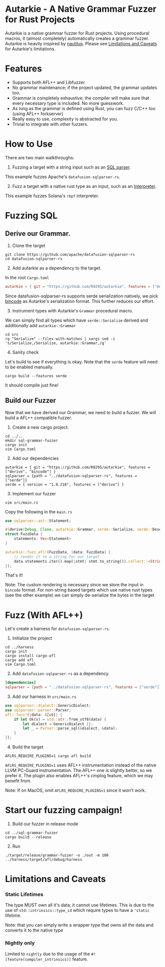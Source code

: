 # Autarkie - A Native Grammar Fuzzer for Rust Projects
Autarkie is a native grammar fuzzer for Rust projects. Using procedural macros, it (almost completely) automatically creates a grammar fuzzer. Autarkie is heavily inspired by [nautilus](https://github.com/nautilus-fuzz/nautilus). Please see [Limitations and Caveats](#limitations-and-caveats) for Autarkie's limitations.

# Features
- Supports both AFL++ and Libfuzzer.
- No grammar maintenance; if the project updated, the grammar updates too.
- Grammar is completely exhaustive; the compiler will make sure that every necessary type is included. No more guesswork.
- As long as the grammar is defined using Rust, you can fuzz C/C++ too (using AFL++ forkserver)
- Really easy to use, complexity is abstracted for you.
- Trivial to integrate with other fuzzers.


# How to Use
There are two main walkthroughs:
1. Fuzzing a target with a string input such as an [SQL parser](https://github.com/apache/datafusion-sqlparser-rs).

This example fuzzes Apache's ``datafusion-sqlparser-rs``.

2. Fuzz a target with a native rust type as an input, such as an [Interpreter](https://github.com/solana-labs/rbpf).

This example fuzzes Solana's ``rbpf`` interpreter.

# Fuzzing SQL
## Derive our Grammar.
1. Clone the target
```
git clone https://github.com/apache/datafusion-sqlparser-rs
cd datafusion-sqlparser-rs
```
2. Add autarkie as a dependency to the target. 

In the root ``Cargo.toml``
``` toml
autarkie = { git = "https://github.com/R9295/autarkie", features = ["derive", "bincode"] }
```
Since datafusion-sqlparser-rs supports serde serialization natively, we pick [bincode](https://github.com/bincode-org/bincode) as Autarkie's serialization format. 
This further reduces our effort.

3. Instrument types with Autarkie's ``Grammar`` procedural macro.

We can simply find all types which have ``serde::Serialize`` derived and additionally add ``autarkie::Grammar``

```
cd src
rg "Serialize" --files-with-matches | xargs sed -i 's/Serialize,/Serialize, autarkie::Grammar,/g'
```

4. Sanity check

Let's build to see if everything is okay. Note that the ``serde`` feature will need to be enabled manually.
```
cargo build --features serde
```
It should compile just fine!

## Build our Fuzzer
Now that we have derived our Grammar, we need to build a fuzzer. 
We will build a AFL++ compatible fuzzer.
1. Create a new cargo project.
```
cd ../.. 
mkdir sql-grammar-fuzzer
cargo init
vim Cargo.toml
```
2. Add our dependencies
```
autarkie = { git = "https://github.com/R9295/autarkie", features = ["derive", "bincode"] }
sqlparser = {path = "../datafusion-sqlparser-rs", features = ["serde"]}
serde = { version = "1.0.218", features = ["derive"] }
```

3. Implement our fuzzer
```
vim src/main.rs
```
Copy the following in the ``main.rs``
``` rust
use sqlparser::ast::Statement;

#[derive(Debug, Clone, autarkie::Grammar, serde::Serialize, serde::Deserialize)]
struct FuzzData {
    statements: Vec<Statement> 
}

autarkie::fuzz_afl!(FuzzData, |data: FuzzData| {
    // render it to a string for our target
    data.statements.iter().map(|stmt| stmt.to_string()).collect::<String>().into_bytes()
});
```
That's it!

Note: The custom rendering is necessary since we store the input in ``bincode`` format. 
For non-string based targets which use native rust types (see the other example) we can simply de-serialize the bytes in the target


# Fuzz (With AFL++)
Let's create a harness for ``datafusion-sqlparser-rs``.

1. Initialize the project
```
cd ../harness
cargo init
cargo install cargo-afl
cargo add afl
vim Cargo.toml
```

2. Add ``datafusion-sqlparser-rs`` as a dependency.
``` toml
[dependencies]
sqlparser = {path = "../datafusion-sqlparser-rs", features = ["serde"]}
```

3. Add our harness in ``src/main.rs``
``` rust
use sqlparser::dialect::GenericDialect;
use sqlparser::parser::Parser;
afl::fuzz!(|data: &[u8]| {
    if let Ok(s) = std::str::from_utf8(data) {
        let dialect = GenericDialect {};
        let _ = Parser::parse_sql(&dialect, &data);
    }
});
```
4. Build the target
```
AFLRS_REQUIRE_PLUGINS=1 cargo afl build
```
``AFLRS_REQUIRE_PLUGINS=1`` uses AFL++ instrumentation instead of the native LLVM PC-Guard instrumentation. The AFL++ one is slightly better, so we prefer it. The plugin also enables AFL++'s cmplog feature, which we may benefit from.

Note: If on MacOS, omit ``AFLRS_REQUIRE_PLUGINS=1`` since it won't work.


# Start our fuzzing campaign!
1. Build our fuzzer in release mode
```
cd ../sql-grammar-fuzzer
cargo build --release
```

2. Run
```
./target/release/grammar-fuzzer -o ./out -m 100 ../harness/target/afl/debug/harness
```
# Limitations and Caveats
### Static Lifetimes
The type MUST own all it's data; it cannot use lifetimes. This is due to the use of ``std::intrinsics::type_id`` which require types to have a ``'static`` lifetime.

Note: that you can simply write a wrapper type that owns all the data and converts it to the native type
### Nightly only
Limited to ``nightly`` due to the usage of  the ``#![feature(compiler_intrinsics)]`` feature.
